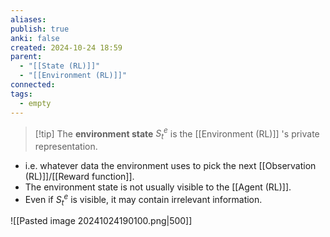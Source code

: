 ```yaml
---
aliases: 
publish: true
anki: false
created: 2024-10-24 18:59
parent:
  - "[[State (RL)]]"
  - "[[Environment (RL)]]"
connected: 
tags:
  - empty
---
```

> [!tip] The **environment state** $S^e_t$ is 
the [[Environment (RL)]] 's private representation.

- i.e. whatever data the environment uses to pick the next [[Observation (RL)]]/[[Reward function]].
- The environment state is not usually visible to the [[Agent (RL)]].
- Even if $S^e_t$ is visible, it may contain irrelevant information.



![[Pasted image 20241024190100.png|500]]

